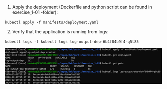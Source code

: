 1. Apply the deployment (Dockerfile and python script can be found in exercise_1-01 -folder):

`kubectl apply -f manifests/deployment.yaml`

2. Verify that the application is running from logs:

`kubectl logs -f kubectl logs log-output-dep-6b4f84b9f4-q5t85`

![logs](logs.png)
